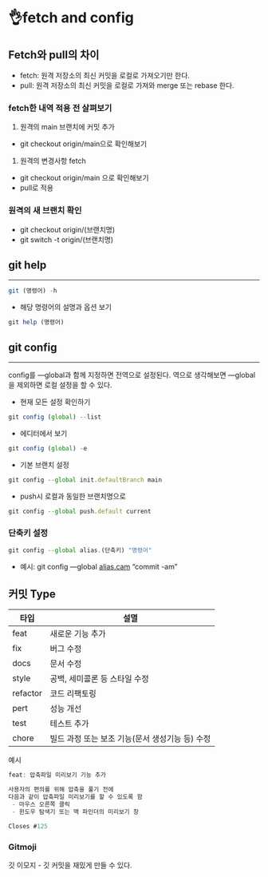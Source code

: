 # 👌fetch and config

## Fetch와 pull의 차이

- fetch: 원격 저장소의 최신 커밋을 로컬로 가져오기만 한다.
- pull: 원격 저장소의 최신 커밋을 로컬로 가져와 merge 또는 rebase 한다.

### fetch한 내역 적용 전 살펴보기

1. 원격의 main 브랜치에 커밋 추가
- git checkout origin/main으로 확인해보기

1. 원격의 변경사항 fetch
- git checkout origin/main 으로 확인해보기
- pull로 적용

### 원격의 새 브랜치 확인

- git checkout origin/(브랜치명)
- git switch -t origin/(브랜치명)

## git help

---

```jsx
git (명령어) -h
```

- 해당 명령어의 설명과 옵션 보기

```jsx
git help (명령어)
```

## git config

---

config를 —global과 함께 지정하면 전역으로 설정된다. 역으로 생각해보면 —global을 제외하면 로컬 설정을 할 수 있다.

- 현재 모든 설정 확인하기

```jsx
git config (global) --list
```

- 에디터에서 보기

```jsx
git config (global) -e
```

- 기본 브랜치 설정

```jsx
git config --global init.defaultBranch main
```

- push시 로컬과 동일한 브랜치명으로

```jsx
git config --global push.default current
```

### 단축키 설정

```jsx
git config --global alias.(단축키) "명령어"
```

- 예시: git config —global [alias.cam](http://alias.cam) “commit -am”

## 커밋 Type

| 타입 | 설멸 |
| --- | --- |
| feat | 새로운 기능 추가 |
| fix | 버그 수정 |
| docs | 문서 수정 |
| style | 공백, 세미콜론 등 스타일 수정 |
| refactor | 코드 리팩토링 |
| pert | 성능 개선 |
| test  | 테스트 추가 |
| chore | 빌드 과정 또는 보조 기능(문서 생성기능 등) 수정 |

예시

```jsx
feat: 압축파일 미리보기 기능 추가

사용자의 편의를 위해 압축을 풀기 전에
다음과 같이 압축파일 미리보기를 할 수 있도록 함
 - 마우스 오른쪽 클릭
 - 윈도우 탐색기 또는 맥 파인더의 미리보기 창

Closes #125
```

### Gitmoji

깃 이모지 - 깃 커밋을 재밌게 만들 수 있다.